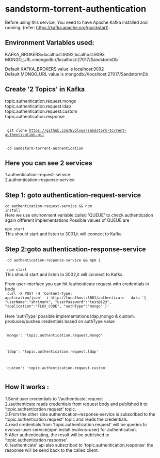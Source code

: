 # sandstorm-torrent-authentication

Before using this service, You need to have Apache Kafka installed and running.
(refer: https://kafka.apache.org/quickstart).

## Environment Variables used:
KAFKA_BROKERS=localhost:9092,localhost:9093<br/>
MONGO_URL=mongodb://localhost:27017/SandstormDb

Default KAFKA_BROKERS value is localhost:9092<br/>
Default MONGO_URL value is mongodb://localhost:27017/SandstormDb</br>

## Create '2 Topics' in Kafka
topic.authentication.request.mongo<br/>
topic.authentication.request.ldap<br/>
topic.authentication.request.custom<br/>
topic.authentication.response

<br/><code>
git clone https://github.com/Evolvus/sandstorm-torrent-authentication.git<br/>
</code><br/>
<code>
cd sandstorm-torrent-authentication
</code>

## Here you  can see 2 services
1.authentication-request-service<br/>
2.authentication-response-service

## Step 1: goto authentication-request-service
<code>cd authentication-request-service && npm install</code><br/>
Here we use environment variable called 'QUEUE' to check authentication again different implementations
Possible values of QUEUE are 



<code>npm start</code><br/>
This should start and listen to 3001,it will connect to Kafka

## Step 2:goto authentication-response-service
<code> cd authentication-response-service && npm i </code><br/>
<code> npm start </code><br/>
This should start and listen to 3002,it will connect to Kafka.<br/>


From user interface you can hit /authenticate request with credentials in body</br>
<code>
curl -X POST -H 'Content-Type: application/json' -i http://localhost:3001/authenticate --data '{
"userName":"shrimank",
"userPassword":"test@123",
"application":"FLUX_CODE",
 "authType":"mongo"
}'
</code><br/>
<br/>
 Here 'authType' possible implementations ldap,mongo & custom.
 produces/pushes credentials based on authType value <br/><br/>
  <code>
  'mongo': 'topic.authentication.request.mongo'<br/>
 
  'ldap': 'topic.authentication.request.ldap'<br/>
  
  'custom': 'topic.authentication.request.custom'<br/>
  </code>

## How it works :
1.Send user credentials to '/authenticate',request<br/>
2./authenticate reads credentials from request body and published it to 'topic.authentication.request' topic.<br/>
3.From the other side authentication-response-service is subscribed to the 'topic.authentication.request' topic and reads the credentials.<br/>
4.read credentials from 'topic.authentication.request' will be queries to evolvus-user service(npm install evolvus-user) for authentication.<br/>
5.After authenticating, the result will be published to 'topic.authentication.response'.<br/>
6.'/authenticate' api also subscribed to 'topic.authentication.response' the response will be send back to the called client.<br/>



